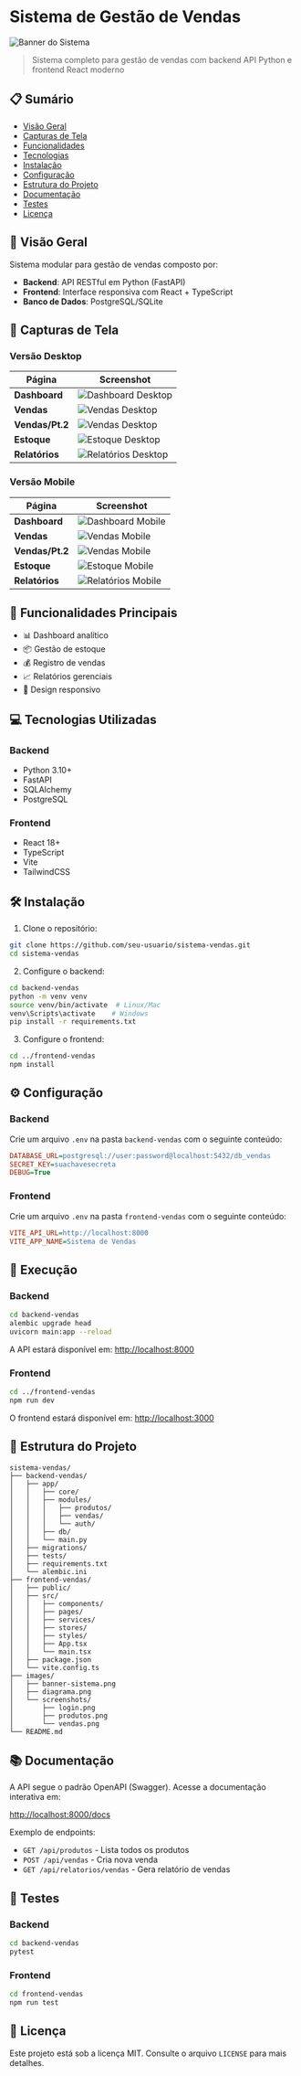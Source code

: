 # Sistema de Gestão de Vendas

![Banner do Sistema](./images/banner-sistema.png)

> Sistema completo para gestão de vendas com backend API Python e frontend React moderno

## 📋 Sumário

- [Visão Geral](#-visão-geral)
- [Capturas de Tela](#-capturas-de-tela)
- [Funcionalidades](#-funcionalidades)
- [Tecnologias](#-tecnologias)
- [Instalação](#-instalação)
- [Configuração](#-configuração)
- [Estrutura do Projeto](#-estrutura-do-projeto)
- [Documentação](#-documentação)
- [Testes](#-testes)
- [Licença](#-licença)

## 🌟 Visão Geral

Sistema modular para gestão de vendas composto por:

- **Backend**: API RESTful em Python (FastAPI)
- **Frontend**: Interface responsiva com React + TypeScript
- **Banco de Dados**: PostgreSQL/SQLite

## 📸 Capturas de Tela

### Versão Desktop
| Página | Screenshot |
|--------|-----------|
| **Dashboard** | ![Dashboard Desktop](./images/img-sistema-gestor-vendas-1.png) |
| **Vendas** | ![Vendas Desktop](./images/img-sistema-gestor-vendas-2.png) |
| **Vendas/Pt.2** | ![Vendas Desktop](./images/img-sistema-gestor-vendas-3.png) |
| **Estoque** | ![Estoque Desktop](./images/img-sistema-gestor-vendas-4.png) |
| **Relatórios** | ![Relatórios Desktop](./images/img-sistema-gestor-vendas-5.png) |

### Versão Mobile
| Página | Screenshot |
|--------|-----------|
| **Dashboard** | ![Dashboard Mobile](./images/img-sistema-gestor-vendas-mobi-1.png) |
| **Vendas** | ![Vendas Mobile](./images/img-sistema-gestor-vendas-mobi-2.png) |
| **Vendas/Pt.2** | ![Vendas Mobile](./images/img-sistema-gestor-vendas-mobi-3.png) |
| **Estoque** | ![Estoque Mobile](./images/img-sistema-gestor-vendas-mobi-4.png) |
| **Relatórios** | ![Relatórios Mobile](./images/img-sistema-gestor-vendas-mobi-5.png) |

## 🎯 Funcionalidades Principais

- 📊 Dashboard analítico
- 📦 Gestão de estoque
- 💰 Registro de vendas
- 📈 Relatórios gerenciais
- 📱 Design responsivo

## 💻 Tecnologias Utilizadas

### Backend
- Python 3.10+
- FastAPI
- SQLAlchemy
- PostgreSQL

### Frontend
- React 18+
- TypeScript
- Vite
- TailwindCSS

## 🛠️ Instalação

1. Clone o repositório:
```bash
git clone https://github.com/seu-usuario/sistema-vendas.git
cd sistema-vendas
```

2. Configure o backend:
```bash
cd backend-vendas
python -m venv venv
source venv/bin/activate  # Linux/Mac
venv\Scripts\activate    # Windows
pip install -r requirements.txt
```

3. Configure o frontend:
```bash
cd ../frontend-vendas
npm install
```

## ⚙️ Configuração

### Backend
Crie um arquivo `.env` na pasta `backend-vendas` com o seguinte conteúdo:

```ini
DATABASE_URL=postgresql://user:password@localhost:5432/db_vendas
SECRET_KEY=suachavesecreta
DEBUG=True
```

### Frontend
Crie um arquivo `.env` na pasta `frontend-vendas` com o seguinte conteúdo:

```ini
VITE_API_URL=http://localhost:8000
VITE_APP_NAME=Sistema de Vendas
```

## 🚀 Execução

### Backend
```bash
cd backend-vendas
alembic upgrade head
uvicorn main:app --reload
```
A API estará disponível em: [http://localhost:8000](http://localhost:8000)

### Frontend
```bash
cd ../frontend-vendas
npm run dev
```
O frontend estará disponível em: [http://localhost:3000](http://localhost:3000)

## 📂 Estrutura do Projeto

```
sistema-vendas/
├── backend-vendas/
│   ├── app/
│   │   ├── core/
│   │   ├── modules/
│   │   │   ├── produtos/
│   │   │   ├── vendas/
│   │   │   └── auth/
│   │   ├── db/
│   │   └── main.py
│   ├── migrations/
│   ├── tests/
│   ├── requirements.txt
│   └── alembic.ini
├── frontend-vendas/
│   ├── public/
│   ├── src/
│   │   ├── components/
│   │   ├── pages/
│   │   ├── services/
│   │   ├── stores/
│   │   ├── styles/
│   │   ├── App.tsx
│   │   └── main.tsx
│   ├── package.json
│   └── vite.config.ts
├── images/
│   ├── banner-sistema.png
│   ├── diagrama.png
│   └── screenshots/
│       ├── login.png
│       ├── produtos.png
│       └── vendas.png
└── README.md
```

## 📚 Documentação

A API segue o padrão OpenAPI (Swagger). Acesse a documentação interativa em:

[http://localhost:8000/docs](http://localhost:8000/docs)

Exemplo de endpoints:

- `GET /api/produtos` - Lista todos os produtos
- `POST /api/vendas` - Cria nova venda
- `GET /api/relatorios/vendas` - Gera relatório de vendas

## 🧪 Testes

### Backend
```bash
cd backend-vendas
pytest
```

### Frontend
```bash
cd frontend-vendas
npm run test
```

## 📝 Licença

Este projeto está sob a licença MIT. Consulte o arquivo `LICENSE` para mais detalhes.


